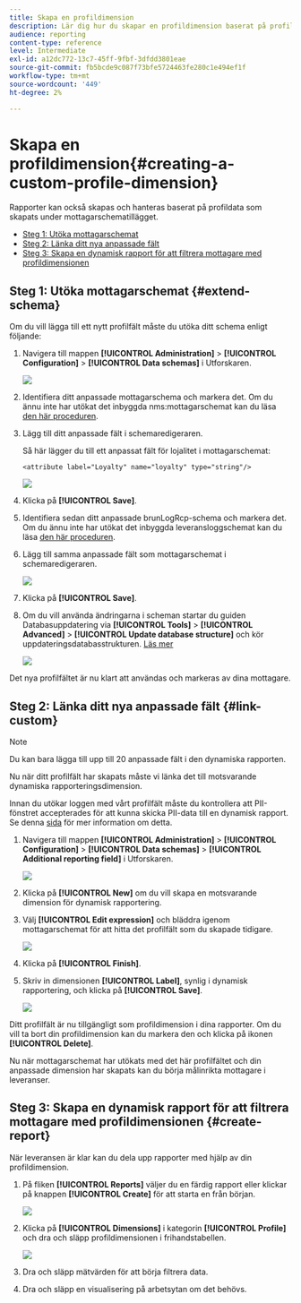 ```yaml
---
title: Skapa en profildimension
description: Lär dig hur du skapar en profildimension baserat på profildata.
audience: reporting
content-type: reference
level: Intermediate
exl-id: a12dc772-13c7-45ff-9fbf-3dfdd3801eae
source-git-commit: fb5bcde9c087f73bfe5724463fe280c1e494ef1f
workflow-type: tm+mt
source-wordcount: '449'
ht-degree: 2%

---
```


# Skapa en profildimension{#creating-a-custom-profile-dimension}

Rapporter kan också skapas och hanteras baserat på profildata som skapats under mottagarschematillägget.

* [Steg 1: Utöka mottagarschemat](##extend-schema)
* [Steg 2: Länka ditt nya anpassade fält](#link-custom)
* [Steg 3: Skapa en dynamisk rapport för att filtrera mottagare med profildimensionen](#create-report)

## Steg 1: Utöka mottagarschemat {#extend-schema}

Om du vill lägga till ett nytt profilfält måste du utöka ditt schema enligt följande:

1. Navigera till mappen **[!UICONTROL Administration]** > **[!UICONTROL Configuration]** > **[!UICONTROL Data schemas]** i Utforskaren.

   ![](assets/custom_field_1.png)

1. Identifiera ditt anpassade mottagarschema och markera det. Om du ännu inte har utökat det inbyggda nms:mottagarschemat kan du läsa [den här proceduren](https://experienceleague.adobe.com/sv/docs/campaign/campaign-v8/developer/shemas-forms/extend-schema).

1. Lägg till ditt anpassade fält i schemaredigeraren.

   Så här lägger du till ett anpassat fält för lojalitet i mottagarschemat:

   ```
   <attribute label="Loyalty" name="loyalty" type="string"/>
   ```

   ![](assets/custom_field_2.png)

1. Klicka på **[!UICONTROL Save]**.

1. Identifiera sedan ditt anpassade brunLogRcp-schema och markera det. Om du ännu inte har utökat det inbyggda leveransloggschemat kan du läsa [den här proceduren](https://experienceleague.adobe.com/sv/docs/campaign/campaign-v8/developer/shemas-forms/extend-schema).

1. Lägg till samma anpassade fält som mottagarschemat i schemaredigeraren.

   ![](assets/custom_field_3.png)

1. Klicka på **[!UICONTROL Save]**.

1. Om du vill använda ändringarna i scheman startar du guiden Databasuppdatering via **[!UICONTROL Tools]** > **[!UICONTROL Advanced]** > **[!UICONTROL Update database structure]** och kör uppdateringsdatabasstrukturen. [Läs mer](https://experienceleague.adobe.com/sv/docs/campaign/campaign-v8/developer/shemas-forms/update-database-structure)

   ![](assets/custom_field_4.png)

Det nya profilfältet är nu klart att användas och markeras av dina mottagare.

## Steg 2: Länka ditt nya anpassade fält {#link-custom}

>[!NOTE]
>
> Du kan bara lägga till upp till 20 anpassade fält i den dynamiska rapporten.

Nu när ditt profilfält har skapats måste vi länka det till motsvarande dynamiska rapporteringsdimension.

Innan du utökar loggen med vårt profilfält måste du kontrollera att PII-fönstret accepterades för att kunna skicka PII-data till en dynamisk rapport. Se denna [sida](pii-agreement.md) för mer information om detta.

1. Navigera till mappen **[!UICONTROL Administration]** > **[!UICONTROL Configuration]** > **[!UICONTROL Data schemas]** > **[!UICONTROL Additional reporting field]** i Utforskaren.

   ![](assets/custom_field_5.png)

1. Klicka på **[!UICONTROL New]** om du vill skapa en motsvarande dimension för dynamisk rapportering.

1. Välj **[!UICONTROL Edit expression]** och bläddra igenom mottagarschemat för att hitta det profilfält som du skapade tidigare.

   ![](assets/custom_field_6.png)

1. Klicka på **[!UICONTROL Finish]**.

1. Skriv in dimensionen **[!UICONTROL Label]**, synlig i dynamisk rapportering, och klicka på **[!UICONTROL Save]**.

   ![](assets/custom_field_7.png)

Ditt profilfält är nu tillgängligt som profildimension i dina rapporter. Om du vill ta bort din profildimension kan du markera den och klicka på ikonen **[!UICONTROL Delete]**.

Nu när mottagarschemat har utökats med det här profilfältet och din anpassade dimension har skapats kan du börja målinrikta mottagare i leveranser.

## Steg 3: Skapa en dynamisk rapport för att filtrera mottagare med profildimensionen {#create-report}

När leveransen är klar kan du dela upp rapporter med hjälp av din profildimension.

1. På fliken **[!UICONTROL Reports]** väljer du en färdig rapport eller klickar på knappen **[!UICONTROL Create]** för att starta en från början.

   ![](assets/custom_field_8.png)

1. Klicka på **[!UICONTROL Dimensions]** i kategorin **[!UICONTROL Profile]** och dra och släpp profildimensionen i frihandstabellen.

   ![](assets/custom_field_9.png)

1. Dra och släpp mätvärden för att börja filtrera data.

1. Dra och släpp en visualisering på arbetsytan om det behövs.

